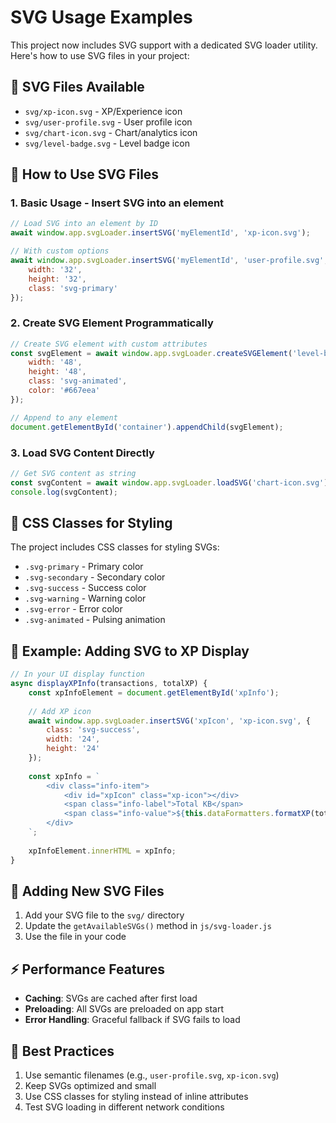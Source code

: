 # SVG Usage Examples

This project now includes SVG support with a dedicated SVG loader utility. Here's how to use SVG files in your project:

## 📁 SVG Files Available

- `svg/xp-icon.svg` - XP/Experience icon
- `svg/user-profile.svg` - User profile icon  
- `svg/chart-icon.svg` - Chart/analytics icon
- `svg/level-badge.svg` - Level badge icon

## 🚀 How to Use SVG Files

### 1. Basic Usage - Insert SVG into an element

```javascript
// Load SVG into an element by ID
await window.app.svgLoader.insertSVG('myElementId', 'xp-icon.svg');

// With custom options
await window.app.svgLoader.insertSVG('myElementId', 'user-profile.svg', {
    width: '32',
    height: '32',
    class: 'svg-primary'
});
```

### 2. Create SVG Element Programmatically

```javascript
// Create SVG element with custom attributes
const svgElement = await window.app.svgLoader.createSVGElement('level-badge.svg', {
    width: '48',
    height: '48',
    class: 'svg-animated',
    color: '#667eea'
});

// Append to any element
document.getElementById('container').appendChild(svgElement);
```

### 3. Load SVG Content Directly

```javascript
// Get SVG content as string
const svgContent = await window.app.svgLoader.loadSVG('chart-icon.svg');
console.log(svgContent);
```

## 🎨 CSS Classes for Styling

The project includes CSS classes for styling SVGs:

- `.svg-primary` - Primary color
- `.svg-secondary` - Secondary color  
- `.svg-success` - Success color
- `.svg-warning` - Warning color
- `.svg-error` - Error color
- `.svg-animated` - Pulsing animation

## 📝 Example: Adding SVG to XP Display

```javascript
// In your UI display function
async displayXPInfo(transactions, totalXP) {
    const xpInfoElement = document.getElementById('xpInfo');
    
    // Add XP icon
    await window.app.svgLoader.insertSVG('xpIcon', 'xp-icon.svg', {
        class: 'svg-success',
        width: '24',
        height: '24'
    });
    
    const xpInfo = `
        <div class="info-item">
            <div id="xpIcon" class="xp-icon"></div>
            <span class="info-label">Total KB</span>
            <span class="info-value">${this.dataFormatters.formatXP(totalXP)}</span>
        </div>
    `;
    
    xpInfoElement.innerHTML = xpInfo;
}
```

## 🔧 Adding New SVG Files

1. Add your SVG file to the `svg/` directory
2. Update the `getAvailableSVGs()` method in `js/svg-loader.js`
3. Use the file in your code

## ⚡ Performance Features

- **Caching**: SVGs are cached after first load
- **Preloading**: All SVGs are preloaded on app start
- **Error Handling**: Graceful fallback if SVG fails to load

## 🎯 Best Practices

1. Use semantic filenames (e.g., `user-profile.svg`, `xp-icon.svg`)
2. Keep SVGs optimized and small
3. Use CSS classes for styling instead of inline attributes
4. Test SVG loading in different network conditions 